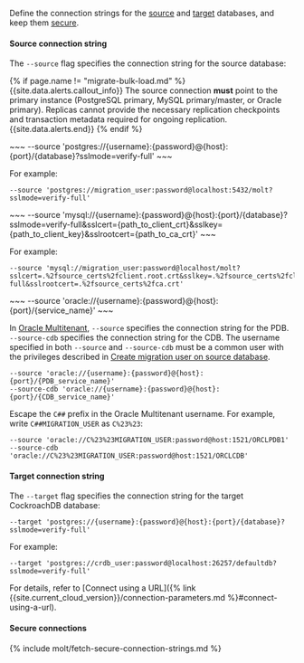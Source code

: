 Define the connection strings for the [source](#source-connection-string) and [target](#target-connection-string) databases, and keep them [secure](#secure-connections).

#### Source connection string

The `--source` flag specifies the connection string for the source database:

{% if page.name != "migrate-bulk-load.md" %}
{{site.data.alerts.callout_info}}
The source connection **must** point to the primary instance (PostgreSQL primary, MySQL primary/master, or Oracle primary). Replicas cannot provide the necessary replication checkpoints and transaction metadata required for ongoing replication.
{{site.data.alerts.end}}
{% endif %}

<section class="filter-content" markdown="1" data-scope="postgres">
~~~
--source 'postgres://{username}:{password}@{host}:{port}/{database}?sslmode=verify-full'
~~~

For example:

~~~
--source 'postgres://migration_user:password@localhost:5432/molt?sslmode=verify-full'
~~~
</section>

<section class="filter-content" markdown="1" data-scope="mysql">
~~~
--source 'mysql://{username}:{password}@{host}:{port}/{database}?sslmode=verify-full&sslcert={path_to_client_crt}&sslkey={path_to_client_key}&sslrootcert={path_to_ca_crt}'
~~~

For example:

~~~
--source 'mysql://migration_user:password@localhost/molt?sslcert=.%2fsource_certs%2fclient.root.crt&sslkey=.%2fsource_certs%2fclient.root.key&sslmode=verify-full&sslrootcert=.%2fsource_certs%2fca.crt'
~~~
</section>

<section class="filter-content" markdown="1" data-scope="oracle">
~~~
--source 'oracle://{username}:{password}@{host}:{port}/{service_name}'
~~~

In [Oracle Multitenant](https://docs.oracle.com/en/database/oracle/oracle-database/21/cncpt/CDBs-and-PDBs.html), `--source` specifies the connection string for the PDB. `--source-cdb` specifies the connection string for the CDB. The username specified in both `--source` and `--source-cdb` must be a common user with the privileges described in [Create migration user on source database](#create-migration-user-on-source-database).

~~~
--source 'oracle://{username}:{password}@{host}:{port}/{PDB_service_name}'
--source-cdb 'oracle://{username}:{password}@{host}:{port}/{CDB_service_name}'
~~~

Escape the `C##` prefix in the Oracle Multitenant username. For example, write `C##MIGRATION_USER` as `C%23%23`:

~~~
--source 'oracle://C%23%23MIGRATION_USER:password@host:1521/ORCLPDB1'
--source-cdb 'oracle://C%23%23MIGRATION_USER:password@host:1521/ORCLCDB'
~~~
</section>

#### Target connection string

The `--target` flag specifies the connection string for the target CockroachDB database:

~~~
--target 'postgres://{username}:{password}@{host}:{port}/{database}?sslmode=verify-full'
~~~

For example:

~~~
--target 'postgres://crdb_user:password@localhost:26257/defaultdb?sslmode=verify-full'
~~~

For details, refer to [Connect using a URL]({% link {{site.current_cloud_version}}/connection-parameters.md %}#connect-using-a-url).

#### Secure connections

{% include molt/fetch-secure-connection-strings.md %}